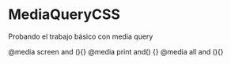# MediaQueryCSS

Probando el trabajo básico con media query

@media screen and (){}
@media print and() {}
@media all and (){}
